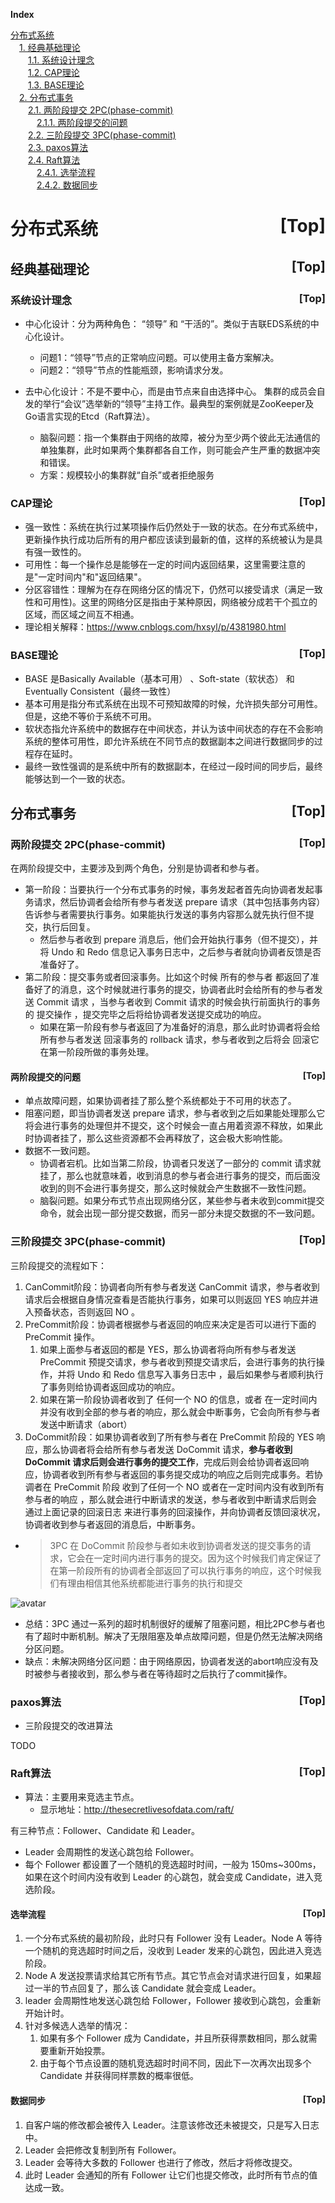 <a name="index">**Index**</a>

<a href="#0">分布式系统</a>  
&emsp;<a href="#1">1. 经典基础理论</a>  
&emsp;&emsp;<a href="#2">1.1. 系统设计理念</a>  
&emsp;&emsp;<a href="#3">1.2. CAP理论</a>  
&emsp;&emsp;<a href="#4">1.3. BASE理论</a>  
&emsp;<a href="#5">2. 分布式事务</a>  
&emsp;&emsp;<a href="#6">2.1. 两阶段提交 2PC(phase-commit)</a>  
&emsp;&emsp;&emsp;<a href="#7">2.1.1. 两阶段提交的问题</a>  
&emsp;&emsp;<a href="#8">2.2. 三阶段提交 3PC(phase-commit)</a>  
&emsp;&emsp;<a href="#9">2.3. paxos算法</a>  
&emsp;&emsp;<a href="#10">2.4. Raft算法</a>  
&emsp;&emsp;&emsp;<a href="#11">2.4.1. 选举流程</a>  
&emsp;&emsp;&emsp;<a href="#12">2.4.2. 数据同步</a>  
# <a name="0">分布式系统</a><a style="float:right;text-decoration:none;" href="#index">[Top]</a>
## <a name="1">经典基础理论</a><a style="float:right;text-decoration:none;" href="#index">[Top]</a>
### <a name="2">系统设计理念</a><a style="float:right;text-decoration:none;" href="#index">[Top]</a>
- 中心化设计：分为两种角色： “领导” 和 “干活的”。类似于吉联EDS系统的中心化设计。
  - 问题1：“领导”节点的正常响应问题。可以使用主备方案解决。
  - 问题2：“领导”节点的性能瓶颈，影响请求分发。
  
- 去中心化设计：不是不要中心，而是由节点来自由选择中心。 集群的成员会自发的举行“会议”选举新的“领导”主持工作。最典型的案例就是ZooKeeper及Go语言实现的Etcd（Raft算法）。
  - 脑裂问题：指一个集群由于网络的故障，被分为至少两个彼此无法通信的单独集群，此时如果两个集群都各自工作，则可能会产生严重的数据冲突和错误。
  - 方案：规模较小的集群就“自杀”或者拒绝服务
  
### <a name="3">CAP理论</a><a style="float:right;text-decoration:none;" href="#index">[Top]</a>
- 强一致性：系统在执行过某项操作后仍然处于一致的状态。在分布式系统中，更新操作执行成功后所有的用户都应该读到最新的值，这样的系统被认为是具有强一致性的。
- 可用性：每一个操作总是能够在一定的时间内返回结果，这里需要注意的是"一定时间内"和"返回结果"。
- 分区容错性：理解为在存在网络分区的情况下，仍然可以接受请求（满足一致性和可用性)。这里的网络分区是指由于某种原因，网络被分成若干个孤立的区域，而区域之间互不相通。
- 理论相关解释：https://www.cnblogs.com/hxsyl/p/4381980.html

### <a name="4">BASE理论</a><a style="float:right;text-decoration:none;" href="#index">[Top]</a>
-  BASE 是Basically Available（基本可用） 、Soft-state（软状态） 和 Eventually Consistent（最终一致性）
- 基本可用是指分布式系统在出现不可预知故障的时候，允许损失部分可用性。但是，这绝不等价于系统不可用。
- 软状态指允许系统中的数据存在中间状态，并认为该中间状态的存在不会影响系统的整体可用性，即允许系统在不同节点的数据副本之间进行数据同步的过程存在延时。
- 最终一致性强调的是系统中所有的数据副本，在经过一段时间的同步后，最终能够达到一个一致的状态。

## <a name="5">分布式事务</a><a style="float:right;text-decoration:none;" href="#index">[Top]</a>
### <a name="6">两阶段提交 2PC(phase-commit)</a><a style="float:right;text-decoration:none;" href="#index">[Top]</a>
在两阶段提交中，主要涉及到两个角色，分别是协调者和参与者。
- 第一阶段：当要执行一个分布式事务的时候，事务发起者首先向协调者发起事务请求，然后协调者会给所有参与者发送 prepare 请求（其中包括事务内容）告诉参与者需要执行事务。如果能执行发送的事务内容那么就先执行但不提交，执行后回复。
  - 然后参与者收到 prepare 消息后，他们会开始执行事务（但不提交），并将 Undo 和 Redo 信息记入事务日志中，之后参与者就向协调者反馈是否准备好了。
- 第二阶段：提交事务或者回滚事务。比如这个时候 所有的参与者 都返回了准备好了的消息，这个时候就进行事务的提交，协调者此时会给所有的参与者发送 Commit 请求 ，当参与者收到 Commit 请求的时候会执行前面执行的事务的 提交操作 ，提交完毕之后将给协调者发送提交成功的响应。
  - 如果在第一阶段有参与者返回了为准备好的消息，那么此时协调者将会给所有参与者发送 回滚事务的 rollback 请求，参与者收到之后将会 回滚它在第一阶段所做的事务处理。
  
#### <a name="7">两阶段提交的问题</a><a style="float:right;text-decoration:none;" href="#index">[Top]</a>
- 单点故障问题，如果协调者挂了那么整个系统都处于不可用的状态了。
- 阻塞问题，即当协调者发送 prepare 请求，参与者收到之后如果能处理那么它将会进行事务的处理但并不提交，这个时候会一直占用着资源不释放，如果此时协调者挂了，那么这些资源都不会再释放了，这会极大影响性能。
- 数据不一致问题。
  - 协调者宕机。比如当第二阶段，协调者只发送了一部分的 commit 请求就挂了，那么也就意味着，收到消息的参与者会进行事务的提交，而后面没收到的则不会进行事务提交，那么这时候就会产生数据不一致性问题。
  - 脑裂问题。如果分布式节点出现网络分区，某些参与者未收到commit提交命令，就会出现一部分提交数据，而另一部分未提交数据的不一致问题。

### <a name="8">三阶段提交 3PC(phase-commit)</a><a style="float:right;text-decoration:none;" href="#index">[Top]</a>
三阶段提交的流程如下：
1. CanCommit阶段：协调者向所有参与者发送 CanCommit 请求，参与者收到请求后会根据自身情况查看是否能执行事务，如果可以则返回 YES 响应并进入预备状态，否则返回 NO 。
2. PreCommit阶段：协调者根据参与者返回的响应来决定是否可以进行下面的 PreCommit 操作。
   1. 如果上面参与者返回的都是 YES，那么协调者将向所有参与者发送 PreCommit 预提交请求，参与者收到预提交请求后，会进行事务的执行操作，并将 Undo 和 Redo 信息写入事务日志中 ，最后如果参与者顺利执行了事务则给协调者返回成功的响应。
   2. 如果在第一阶段协调者收到了 任何一个 NO 的信息，或者 在一定时间内 并没有收到全部的参与者的响应，那么就会中断事务，它会向所有参与者发送中断请求（abort）
3. DoCommit阶段：如果协调者收到了所有参与者在 PreCommit 阶段的 YES 响应，那么协调者将会给所有参与者发送 DoCommit 请求，**参与者收到 DoCommit 请求后则会进行事务的提交工作**，完成后则会给协调者返回响应，协调者收到所有参与者返回的事务提交成功的响应之后则完成事务。若协调者在 PreCommit 阶段 收到了任何一个 NO 或者在一定时间内没有收到所有参与者的响应 ，那么就会进行中断请求的发送，参与者收到中断请求后则会 通过上面记录的回滚日志 来进行事务的回滚操作，并向协调者反馈回滚状况，协调者收到参与者返回的消息后，中断事务。
  - > 3PC 在 DoCommit 阶段参与者如未收到协调者发送的提交事务的请求，它会在一定时间内进行事务的提交。因为这个时候我们肯定保证了在第一阶段所有的协调者全部返回了可以执行事务的响应，这个时候我们有理由相信其他系统都能进行事务的执行和提交
  
![avatar](https://github.com/rbmonster/file-storage/blob/main/learning-note/other/basic/3PC.jpg)

- 总结：3PC 通过一系列的超时机制很好的缓解了阻塞问题，相比2PC参与者也有了超时中断机制。解决了无限阻塞及单点故障问题，但是仍然无法解决网络分区问题。
- 缺点：未解决网络分区问题：由于网络原因，协调者发送的abort响应没有及时被参与者接收到，那么参与者在等待超时之后执行了commit操作。
  
### <a name="9">paxos算法</a><a style="float:right;text-decoration:none;" href="#index">[Top]</a>
- 三阶段提交的改进算法

TODO

### <a name="10">Raft算法</a><a style="float:right;text-decoration:none;" href="#index">[Top]</a>
- 算法：主要用来竞选主节点。
   - 显示地址：http://thesecretlivesofdata.com/raft/

有三种节点：Follower、Candidate 和 Leader。
- Leader 会周期性的发送心跳包给 Follower。
- 每个 Follower 都设置了一个随机的竞选超时时间，一般为 150ms~300ms，如果在这个时间内没有收到 Leader 的心跳包，就会变成 Candidate，进入竞选阶段。

#### <a name="11">选举流程</a><a style="float:right;text-decoration:none;" href="#index">[Top]</a>
1. 一个分布式系统的最初阶段，此时只有 Follower 没有 Leader。Node A 等待一个随机的竞选超时时间之后，没收到 Leader 发来的心跳包，因此进入竞选阶段。
2. Node A 发送投票请求给其它所有节点。其它节点会对请求进行回复，如果超过一半的节点回复了，那么该 Candidate 就会变成 Leader。
3. leader 会周期性地发送心跳包给 Follower，Follower 接收到心跳包，会重新开始计时。
4. 针对多候选人选举的情况：
   1. 如果有多个 Follower 成为 Candidate，并且所获得票数相同，那么就需要重新开始投票。
   2. 由于每个节点设置的随机竞选超时时间不同，因此下一次再次出现多个 Candidate 并获得同样票数的概率很低。
   
#### <a name="12">数据同步</a><a style="float:right;text-decoration:none;" href="#index">[Top]</a>
1. 自客户端的修改都会被传入 Leader。注意该修改还未被提交，只是写入日志中。
2. Leader 会把修改复制到所有 Follower。
3. Leader 会等待大多数的 Follower 也进行了修改，然后才将修改提交。
4. 此时 Leader 会通知的所有 Follower 让它们也提交修改，此时所有节点的值达成一致。

